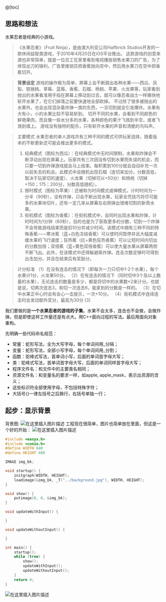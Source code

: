 @[toc]

## 思路和想法
水果忍者是经典的小游戏。
> 《水果忍者》（Fruit Ninja），是由澳大利亚公司Halfbrick Studios开发的一款休闲益智类游戏，于2010年4月20日在iOS平台推出。 这款游戏的创意来源也非常简单，就是一位员工在家里看到电视播放销售水果刀的广告，为了体现出刀的锋利，广告里推销员把香蕉抛向空中，然后用水果刀在空中把香蕉切开。

> **背景设定**
游戏的操作极为简单，屏幕上会不断跳出各种水果——西瓜、凤梨、猕猴桃、草莓、蓝莓、香蕉、石榴、杨桃、苹果、火龙果等，玩家看到抛出的水果看准用手指在屏幕上移动划过去，就可以像忍者战士一样痛快地斩开水果了，在它们掉落之前要快速地全部砍掉。
不过除了很多被抛出的水果外，也会出现混杂着炸弹一类的东西，一旦切到就会引发爆炸。水果有大有小，小的水果比较不容易斩到。
切开不同的水果，会看到不同颜色的鲜艳果肉，而且像一些水分多的水果，各种颜色的果汁飞溅到半空，或者飞溅到墙上。
游戏没有独特的配乐，只有斩开水果的声音和清脆的鸟叫声。

>主要模式
水果忍者的单人游戏共有三种不同的模式可供玩家选择，随着版本的不断更新还可能会推出更多的模式。
>1. 经典模式（图标为西瓜）：在经典模式中无时间限制，水果和炸弹会不断浮动出现在屏幕上。玩家共有三次因没有切到水果而失误的机会，而只要一切到炸弹游戏就会马上结束。每积累到100分就会自动补充一次以前失去的机会。此模式中会随机出现石榴（连切来加分，分数高低，取决于玩家切的速度）、火龙果（切掉可以+50分）和杨桃（切掉+150；175；200分，分数高低随机）。
> 2. 限时模式（图标为苹果）：还被称为时间模式或禅模式，计时时间为一分半（90秒），没有炸弹，只会不断出现水果，玩家全凭技巧将尽可能多的水果块切片，还有一定几率从屏幕左右侧弹出很难切割的新奇水果。
> 3. 街机模式（图标为香蕉）：在街机模式中，会同时出现水果和炸弹，计时时间为1分钟（60秒），目的也是为了获取更多的分数，切到一个炸弹不会导致游戏结束而是扣10分并减少时间。该模式中拥有三种不同的特殊香蕉——寒冰蕉（蓝+白色冻结香蕉）可以使时间暂停并且大幅度减缓水果的飞行速度；狂热蕉（红+黄色狂热香蕉）可以让短时间内切出的分数加倍；双倍蕉（蓝+黄色双倍香蕉）可以使大量水果从屏幕两侧不断飞出。此外，在该模式中还得躲避紫炸弹。连击次数足够时可得到出击加分。并且在结束后有奖励分。

>计分标准
（1）在没有连击的情况下（即每次一刀只切中1-2个水果），每个水果计1分，火龙果50分。
（2）在有连击的情况下（同时切中3个及以上数量的水果），无论连击的数量是多少，都是将切中的水果数×2来计分。也就是说，切两次连击3，和切一次连击6，能拿到的分数是一样的。
（3）在切中水果正中心时会有会心一击提示，一次+10分。
（4）街机模式中连续连击时会发动额外奖分，最高为30分 [3]  

我们要做的是**一个水果忍者的游戏的子集**。水果不会太多，连击也不会做，会做炸弹。但是即使这样工作量还是有点大。用C++面向过程的写法。最后用面向对象重构。

先明确一些代码命名规范：
- 常量：蛇形写法，全为大写字母，每个单词间用_分隔；
- 变量：蛇形写法，全部小写字母，每个单词间用_分割；
- 函数：驼峰式写法，首单词小写，后面的单词首字母大写；
- 类：驼峰式写法，首单词首字母大写，后面的单词同样首字母大写；
- 程序文件名：和文件中的主要类名相同；
- 资源文件名：和变量名的要求一样，如apple, apple_mask，表示出资源的含义；
- 这些标识符全部使用字母，不包括特殊字符；
- 大括号{}一律左括号之后换行，右括号单独一行；

## 起步：显示背景
背景图:
![在这里插入图片描述](https://img-blog.csdnimg.cn/20191111224832193.jpg?x-oss-process=image/watermark,type_ZmFuZ3poZW5naGVpdGk,shadow_10,text_aHR0cHM6Ly9ibG9nLmNzZG4ubmV0L215UmVhbGl6YXRpb24=,size_16,color_FFFFFF,t_70)
工程现在很简单，图片也简单放在里面，但这是一个好的开始：
![在这里插入图片描述](https://img-blog.csdnimg.cn/20191111230041399.png)
```cpp
#include <easyx.h>
#include <conio.h>
#define WIDTH 640
#define HEIGHT 480

IMAGE img_bk;

void startup() {
	initgraph(WIDTH, HEIGHT);
	loadimage(&img_bk, _T("../background.jpg"), WIDTH, HEIGHT);
}

void show() {
	putimage(0, 0, &img_bk);
}

void updateWithInput() {

}

void updateWithoutInput() {

}

int main() {
	startup();
	while (true) {
		show();
		updateWithInput();
		updateWithoutInput();
	}
	return 0;
}
```

![在这里插入图片描述](https://img-blog.csdnimg.cn/2019111123011528.png?x-oss-process=image/watermark,type_ZmFuZ3poZW5naGVpdGk,shadow_10,text_aHR0cHM6Ly9ibG9nLmNzZG4ubmV0L215UmVhbGl6YXRpb24=,size_16,color_FFFFFF,t_70)
